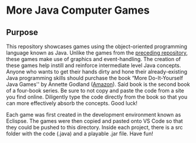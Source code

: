 # More Java Computer Games

## Purpose
This repository showcases games using the object-oriented programming language known as Java. Unlike the games from the [preceding repository](https://github.com/CoderJ01/java-computer-games), these games make use of graphics and event-handling. The creation of these games help instill and reinforce intermediate level Java concepts. Anyone who wants to get their hands dirty and hone their already-existing Java programming skills should purchase the book “More Do-It-Yourself Java Games'' by Annette Godland ([Amazon](https://www.amazon.com/More-Do-Yourself-Java-Games/dp/1519187998/ref=tmm_pap_swatch_0?_encoding=UTF8&qid=1663119410&sr=8-1)). Said book is the second book of a four-book series. Be sure to not copy and paste the code from a site you find online. Diligently type the code directly from the book so that you can more effectively absorb the concepts. Good luck!

Each game was first created in the development environment known as Eclispse. The games were then copied and pasted onto VS Code so that they could be pushed to this directory. Inside each project, there is a src folder with the code (.java) and a playable .jar file. Have fun!
